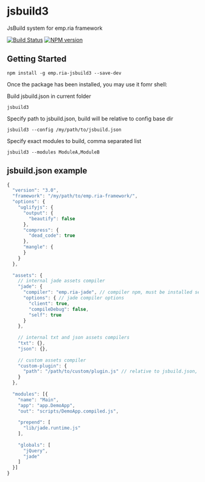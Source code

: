 # jsbuild3

JsBuild system for emp.ria framework

[![Build Status](https://travis-ci.org/viatsyshyn/jsbuild3.png)](https://travis-ci.org/viatsyshyn/jsbuild3)
[![NPM version](https://img.shields.io/npm/v/emp.ria-jsbuild3.svg?style=flat)](https://www.npmjs.com/package/emp.ria-jsbuild3)

## Getting Started


```shell
npm install -g emp.ria-jsbuild3 --save-dev
```

Once the package has been installed, you may use it fomr shell:

Build jsbuild.json in current folder

```shell
jsbuild3
```

Specify path to jsbuild.json, build will be relative to config base dir

```shell
jsbuild3 --config /my/path/to/jsbuild.json
```

Specify exact modules to build, comma separated list

```shell
jsbuild3 --modules ModuleA,ModuleB
```

## jsbuild.json example

```js
{
  "version": "3.0",
  "framework": "/my/path/to/emp.ria-framework/",
  "options": {
    "uglifyjs": {
      "output": {
        "beautify": false
      },
      "compress": {
        "dead_code": true
      },
      "mangle": {
      }
    }
  },
  
  "assets": {
    // internal jade assets compiler
    "jade": { 
      "compiler": "emp.ria-jade", // compiler npm, must be installed seperatly
      "options": { // jade compiler options
        "client": true,
        "compileDebug": false,
        "self": true
      }
    },
      
    // internal txt and json assets compilers
    "txt": {}, 
    "json": {},
      
    // custom assets compiler
    "custom-plugin": {
      "path": "/path/to/custom/plugin.js" // relative to jsbuild.json, please use lib/assets/jade.js as an example
    }
  },
  
  "modules": [{
    "name": "Main",
    "app": "app.DemoApp",
    "out": "scripts/DemoApp.compiled.js",
    
    "prepend": [
      "lib/jade.runtime.js"
    ],
    
    "globals": [
      "jQuery",
      "jade"
    ] 
  }]
}
```

